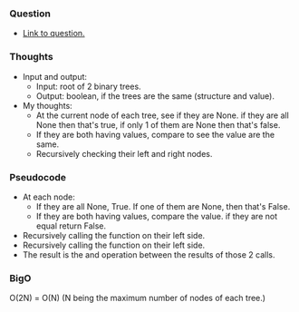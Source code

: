 ### Question
- [Link to question.](https://leetcode.com/problems/balanced-binary-tree/description/)

### Thoughts
- Input and output: 
    - Input: root of 2 binary trees.
    - Output: boolean, if the trees are the same (structure and value).
- My thoughts: 
    - At the current node of each tree, see if they are None. if they are all None then that's true, if only 1 of them are None then that's false.
    - If they are both having values, compare to see the value are the same.
    - Recursively checking their left and right nodes.


### Pseudocode
- At each node:
    - If they are all None, True. If one of them are None, then that's False.
    - If they are both having values, compare the value. if they are not equal return False.
- Recursively calling the function on their left side.
- Recursively calling the function on their left side.
- The result is the and operation between the results of those 2 calls.


### BigO
O(2N) = O(N) (N being the maximum number of nodes of each tree.)